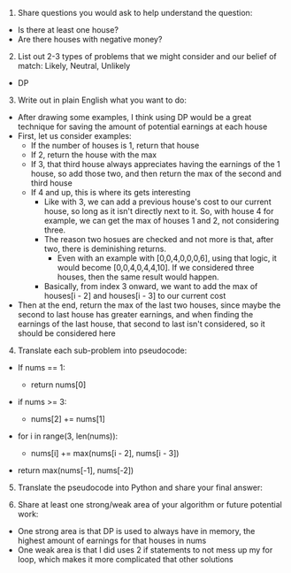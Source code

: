 1. Share questions you would ask to help understand the question:
- Is there at least one house?
- Are there houses with negative money?

2. List out 2-3 types of problems that we might consider and our belief of match: Likely, Neutral, Unlikely
- DP

3. Write out in plain English what you want to do: 
- After drawing some examples, I think using DP would be a great technique for saving the amount of potential earnings at each house
- First, let us consider examples:
  - If the number of houses is 1, return that house
  - If 2, return the house with the max
  - If 3, that third house always appreciates having the earnings of the 1 house, so add those two, and then return the max of the second and third house
  - If 4 and up, this is where its gets interesting 
    - Like with 3, we can add a previous house's cost to our current house, so long as it isn't directly next to it. So, with house 4 for example, we can get the max of houses 1 and 2, not considering three. 
    - The reason two hosues are checked and not more is that, after two, there is deminishing returns. 
      - Even with an example with [0,0,4,0,0,0,6], using that logic, it would become [0,0,4,0,4,4,10]. If we considered three houses, then the same result would happen. 
    - Basically, from index 3 onward, we want to add the max of houses[i - 2] and houses[i - 3] to our current cost
- Then at the end, return the max of the last two houses, since maybe the second to last house has greater earnings, and when finding the earnings of the last house, that second to last isn't considered, so it should be considered here

4. Translate each sub-problem into pseudocode:
- If nums == 1:
  - return nums[0]

- if nums >= 3:
  - nums[2] += nums[1]

- for i in range(3, len(nums)):
  - nums[i] += max(nums[i - 2], nums[i  - 3])

- return max(nums[-1], nums[-2])

5. Translate the pseudocode into Python and share your final answer:
  <!-- class Solution:
    def rob(self, nums: List[int]) -> int:
        numsLength = len(nums)

        if numsLength == 1:
            return nums[0]
        
        if numsLength >= 3: 
            nums[2] += nums[0]
        
        for i in range(3, numsLength):
            nums[i] += max(nums[i - 2], nums[i - 3])
        
        return max(nums[-1], nums[-2]) -->

6. Share at least one strong/weak area of your algorithm or future potential work:
- One strong area is that DP is used to always have in memory, the highest amount of earnings for that houses in nums
- One weak area is that I did uses 2 if statements to not mess up my for loop, which makes it more complicated that other solutions